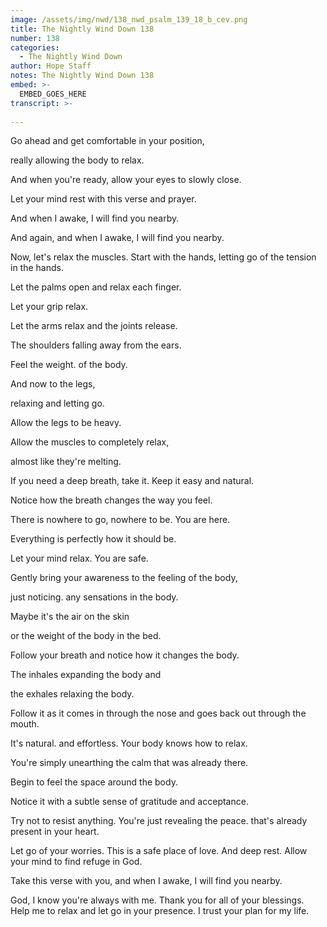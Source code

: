 ```yaml
---
image: /assets/img/nwd/138_nwd_psalm_139_18_b_cev.png
title: The Nightly Wind Down 138
number: 138
categories:
  - The Nightly Wind Down
author: Hope Staff
notes: The Nightly Wind Down 138
embed: >-
  EMBED_GOES_HERE
transcript: >-
  
---
```

Go ahead and get comfortable in your position,

really allowing the body to relax.

And when you're ready, allow your eyes to slowly close.

Let your mind rest with this verse and prayer.

And when I awake, I will find you nearby.

And again, and when I awake, I will find you nearby.

Now, let's relax the muscles. Start with the hands, letting go of the tension in the hands.

Let the palms open and relax each finger.

Let your grip relax.

Let the arms relax and the joints release.

The shoulders falling away from the ears.

Feel the weight. of the body.

And now to the legs,

relaxing and letting go.

Allow the legs to be heavy.

Allow the muscles to completely relax,

almost like they're melting.

If you need a deep breath, take it. Keep it easy and natural.

Notice how the breath changes the way you feel.

There is nowhere to go, nowhere to be. You are here.

Everything is perfectly how it should be.

Let your mind relax. You are safe.

Gently bring your awareness to the feeling of the body,

just noticing. any sensations in the body.

Maybe it's the air on the skin

or the weight of the body in the bed.

Follow your breath and notice how it changes the body.

The inhales expanding the body and

the exhales relaxing the body.

Follow it as it comes in through the nose and goes back out through the mouth.

It's natural. and effortless. Your body knows how to relax.

You're simply unearthing the calm that was already there.

Begin to feel the space around the body.

Notice it with a subtle sense of gratitude and acceptance.

Try not to resist anything. You're just revealing the peace. that's already present in your heart.

Let go of your worries. This is a safe place of love. And deep rest. Allow your mind to find refuge in God.

Take this verse with you, and when I awake, I will find you nearby.

God, I know you're always with me. Thank you for all of your blessings. Help me to relax and let go in your presence. I trust your plan for my life.

